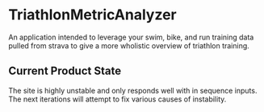 # TriathlonMetricAnalyzer
An application intended to leverage your swim, bike, and run training data pulled from strava to give a more wholistic overview of triathlon training.

## Current Product State
The site is highly unstable and only responds well with in sequence inputs. The next iterations will attempt to fix various causes of instability.

